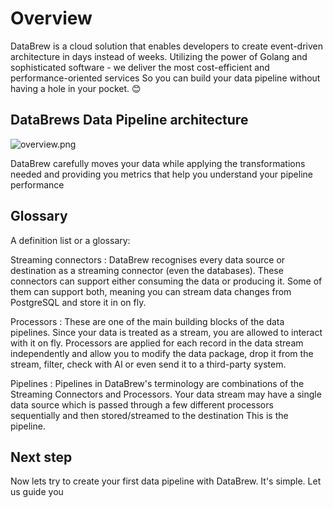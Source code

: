 # Overview

DataBrew is a cloud solution that enables developers to create event-driven architecture in days instead of weeks.
Utilizing the power of Golang and sophisticated software - we deliver the most cost-efficient and performance-oriented services
So you can build your data pipeline without having a hole in your pocket. 😊

## DataBrews Data Pipeline architecture
![overview.png](overview.png)

DataBrew carefully moves your data while applying the transformations needed and providing you metrics 
that help you understand your pipeline performance

## Glossary

A definition list or a glossary:

Streaming connectors
: DataBrew recognises every data source or destination as a streaming connector (even the databases). These connectors 
can support either consuming the data or producing it. Some of them can support both, meaning you can stream data changes
from PostgreSQL and store it in on fly.

Processors
: These are one of the main building blocks of the data pipelines. Since your data is treated as a stream, you are allowed
to interact with it on fly. Processors are applied for each record in the data stream independently and allow you to modify 
the data package, drop it from the stream, filter, check with AI or even send it to a third-party system.

Pipelines
: Pipelines in DataBrew's terminology are combinations of the Streaming Connectors and Processors. Your data stream may have a
single data source which is passed through a few different processors sequentially and then stored/streamed to the destination
This is the pipeline.


## Next step

Now lets try to create your first data pipeline with DataBrew. It's simple. Let us guide you
